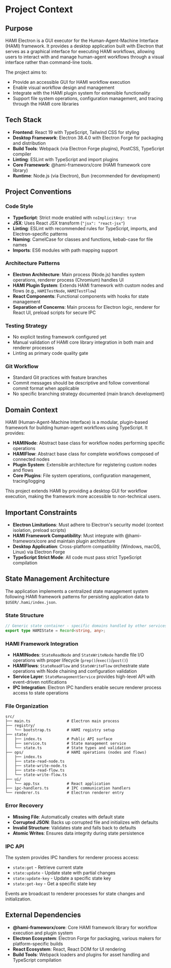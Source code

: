 # Project Context

## Purpose
HAMI Electron is a GUI executor for the Human-Agent-Machine Interface (HAMI) framework. It provides a desktop application built with Electron that serves as a graphical interface for executing HAMI workflows, allowing users to interact with and manage human-agent workflows through a visual interface rather than command-line tools.

The project aims to:
- Provide an accessible GUI for HAMI workflow execution
- Enable visual workflow design and management
- Integrate with the HAMI plugin system for extensible functionality
- Support file system operations, configuration management, and tracing through the HAMI core libraries

## Tech Stack
- **Frontend**: React 19 with TypeScript, Tailwind CSS for styling
- **Desktop Framework**: Electron 38.4.0 with Electron Forge for packaging and distribution
- **Build Tools**: Webpack (via Electron Forge plugins), PostCSS, TypeScript compiler
- **Linting**: ESLint with TypeScript and import plugins
- **Core Framework**: @hami-frameworx/core (HAMI framework core library)
- **Runtime**: Node.js (via Electron), Bun (recommended for development)

## Project Conventions

### Code Style
- **TypeScript**: Strict mode enabled with `noImplicitAny: true`
- **JSX**: Uses React JSX transform (`"jsx": "react-jsx"`)
- **Linting**: ESLint with recommended rules for TypeScript, imports, and Electron-specific patterns
- **Naming**: CamelCase for classes and functions, kebab-case for file names
- **Imports**: ES6 modules with path mapping support

### Architecture Patterns
- **Electron Architecture**: Main process (Node.js) handles system operations, renderer process (Chromium) handles UI
- **HAMI Plugin System**: Extends HAMI framework with custom nodes and flows (e.g., `HAMITestNode`, `HAMITestFlow`)
- **React Components**: Functional components with hooks for state management
- **Separation of Concerns**: Main process for Electron logic, renderer for React UI, preload scripts for secure IPC

### Testing Strategy
- No explicit testing framework configured yet
- Manual validation of HAMI core library integration in both main and renderer processes
- Linting as primary code quality gate

### Git Workflow
- Standard Git practices with feature branches
- Commit messages should be descriptive and follow conventional commit format when applicable
- No specific branching strategy documented (main branch development)

## Domain Context
HAMI (Human-Agent-Machine Interface) is a modular, plugin-based framework for building human-agent workflows using TypeScript. It provides:
- **HAMINode**: Abstract base class for workflow nodes performing specific operations
- **HAMIFlow**: Abstract base class for complete workflows composed of connected nodes
- **Plugin System**: Extensible architecture for registering custom nodes and flows
- **Core Plugins**: File system operations, configuration management, tracing/logging

This project extends HAMI by providing a desktop GUI for workflow execution, making the framework more accessible to non-technical users.

## Important Constraints
- **Electron Limitations**: Must adhere to Electron's security model (context isolation, preload scripts)
- **HAMI Framework Compatibility**: Must integrate with @hami-frameworx/core and maintain plugin architecture
- **Desktop Application**: Cross-platform compatibility (Windows, macOS, Linux) via Electron Forge
- **TypeScript Strict Mode**: All code must pass strict TypeScript compilation

## State Management Architecture

The application implements a centralized state management system following HAMI framework patterns for persisting application data to `$USER/.hami/index.json`.

### State Structure
```typescript
// Generic state container - specific domains handled by other services
export type HAMIState = Record<string, any>;
```

### HAMI Framework Integration
- **HAMINodes**: `StateReadNode` and `StateWriteNode` handle file I/O operations with proper lifecycle (`prep()`/`exec()`/`post()`)
- **HAMIFlows**: `StateReadFlow` and `StateWriteFlow` orchestrate state operations with Node chaining and configuration validation
- **Service Layer**: `StateManagementService` provides high-level API with event-driven notifications
- **IPC Integration**: Electron IPC handlers enable secure renderer process access to state operations

### File Organization
```
src/
├── main.ts                # Electron main process
├── registry/
│   └── bootstrap.ts       # HAMI registry setup
├── state/
│   ├── index.ts           # Public API surface
│   ├── service.ts         # State management service
│   └── state.ts           # State types and validation
├── ops/                   # HAMI operations (nodes and flows)
│   ├── index.ts
│   ├── state-read-node.ts
│   ├── state-write-node.ts
│   ├── state-read-flow.ts
│   └── state-write-flow.ts
├── ui/
│   └── app.tsx            # React application
├── ipc-handlers.ts        # IPC communication handlers
└── renderer.ts            # Electron renderer entry
```

### Error Recovery
- **Missing File**: Automatically creates with default state
- **Corrupted JSON**: Backs up corrupted file and initializes with defaults
- **Invalid Structure**: Validates state and falls back to defaults
- **Atomic Writes**: Ensures data integrity during state persistence

### IPC API
The system provides IPC handlers for renderer process access:
- `state:get` - Retrieve current state
- `state:update` - Update state with partial changes
- `state:update-key` - Update a specific state key
- `state:get-key` - Get a specific state key

Events are broadcast to renderer processes for state changes and initialization.

## External Dependencies
- **@hami-frameworx/core**: Core HAMI framework library for workflow execution and plugin system
- **Electron Ecosystem**: Electron Forge for packaging, various makers for platform-specific builds
- **React Ecosystem**: React, React DOM for UI rendering
- **Build Tools**: Webpack loaders and plugins for asset handling and TypeScript compilation
